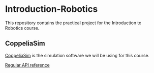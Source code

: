 # Introduction-Robotics

This repository contains the practical project for the Introduction to Robotics course.

## CoppeliaSim

[CoppeliaSim](https://www.coppeliarobotics.com/) is the simulation software we will be using for this course.

[Regular API reference](https://manual.coppeliarobotics.com/en/apiFunctions.htm)
